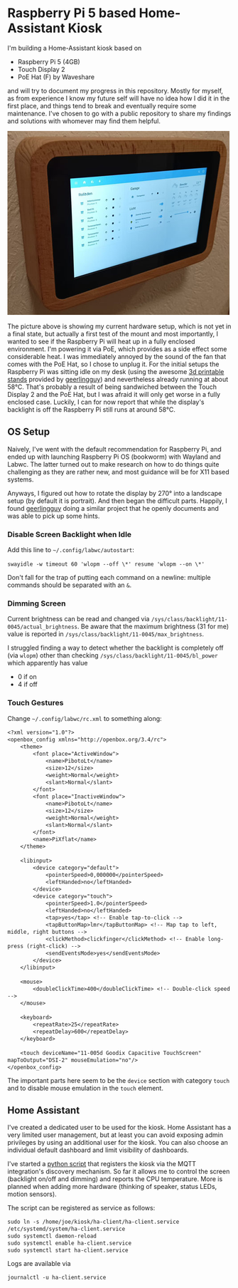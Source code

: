 # Raspberry Pi 5 based Home-Assistant Kiosk

I'm building a Home-Assistant kiosk based on
* Raspberry Pi 5 (4GB)
* Touch Display 2
* PoE Hat (F) by Waveshare

and will try to document my progress in this repository. Mostly for myself, as from experience I know my future self will have no idea how I did it in the first place, and things tend to break and eventually require some maintenance.
I've chosen to go with a public repository to share my findings and solutions with whomever may find them helpful.

![Mounted Kiosk](images/mounted-kiosk.jpeg)

The picture above is showing my current hardware setup, which is not yet in a final state, but actually a first test of the mount and most importantly, I wanted to see if the Raspberry Pi will heat up in a fully enclosed environment. I'm powering it via PoE, which provides as a side effect some considerable heat. I was immediately annoyed by the sound of the fan that comes with the PoE Hat, so I chose to unplug it. For the initial setups the Raspberry Pi was sitting idle on my desk (using the awesome [3d printable stands](https://www.printables.com/model/1062445-raspberry-pi-touch-display-2-stand) provided by [geerlingguy](https://www.jeffgeerling.com/)) and nevertheless already running at about 58°C. That's probably a result of being sandwiched between the Touch Display 2 and the PoE Hat, but I was afraid it will only get worse in a fully enclosed case. Luckily, I can for now report that while the display's backlight is off the Raspberry Pi still runs at around 58°C.


## OS Setup

Naively, I've went with the default recommendation for Raspberry Pi, and ended up with launching Raspberry Pi OS (bookworm) with Wayland and Labwc. The latter turned out to make research on how to do things quite challenging as they are rather new, and most guidance will be for X11 based systems.

Anyways, I figured out how to rotate the display by 270° into a landscape setup (by default it is portrait). And then began the difficult parts. Happily, I found [geerlingguy](https://github.com/geerlingguy/pi-kiosk) doing a similar project that he openly documents and was able to pick up some hints.

### Disable Screen Backlight when Idle

Add this line to `~/.config/labwc/autostart`:

`swayidle -w timeout 60 'wlopm --off \*' resume 'wlopm --on \*'`

Don't fall for the trap of putting each command on a newline: multiple commands should be separated with an `&`. 

### Dimming Screen

Current brightness can be read and changed via 
`/sys/class/backlight/11-0045/actual_brightness`. Be aware that the maximum brightness (31 for me) value is reported in `/sys/class/backlight/11-0045/max_brightness`.

I struggled finding a way to detect whether the backlight is completely off (via `wlopm`) other than checking `/sys/class/backlight/11-0045/bl_power` which apparently has value 
* 0 if on
* 4 if off

### Touch Gestures

Change `~/.config/labwc/rc.xml` to something along:

```
<?xml version="1.0"?>
<openbox_config xmlns="http://openbox.org/3.4/rc">
    <theme>
        <font place="ActiveWindow">
            <name>PibotoLt</name>
            <size>12</size>
            <weight>Normal</weight>
            <slant>Normal</slant>
        </font>
        <font place="InactiveWindow">
            <name>PibotoLt</name>
            <size>12</size>
            <weight>Normal</weight>
            <slant>Normal</slant>
        </font>
        <name>PiXflat</name>
    </theme>

    <libinput>
        <device category="default">
            <pointerSpeed>0,000000</pointerSpeed>
            <leftHanded>no</leftHanded>
        </device>
        <device category="touch">
            <pointerSpeed>1.0</pointerSpeed>
            <leftHanded>no</leftHanded>
            <tap>yes</tap> <!-- Enable tap-to-click -->
            <tapButtonMap>lmr</tapButtonMap> <!-- Map tap to left, middle, right buttons -->
            <clickMethod>clickfinger</clickMethod> <!-- Enable long-press (right-click) -->
            <sendEventsMode>yes</sendEventsMode>
        </device>
    </libinput>

    <mouse>
        <doubleClickTime>400</doubleClickTime> <!-- Double-click speed -->
    </mouse>

    <keyboard>
        <repeatRate>25</repeatRate>
        <repeatDelay>600</repeatDelay>
    </keyboard>

    <touch deviceName="11-005d Goodix Capacitive TouchScreen" mapToOutput="DSI-2" mouseEmulation="no"/>
</openbox_config>
```

The important parts here seem to be the `device` section with category `touch` and to disable mouse emulation in the `touch` element.

## Home Assistant

I've created a dedicated user to be used for the kiosk. Home Assistant has a very limited user management, but at least you can avoid exposing admin privileges by using an additional user for the kiosk. You can also choose an individual default dashboard and limit visibility of dashboards.

I've started a [python script](ha-client/main.py) that registers the kiosk via the MQTT integration's discovery mechanism.
So far it allows me to control the screen (backlight on/off and dimming) and reports the CPU temperature.
More is planned when adding more hardware (thinking of speaker, status LEDs, motion sensors).

The script can be registered as service as follows:

```
sudo ln -s /home/joe/kiosk/ha-client/ha-client.service /etc/systemd/system/ha-client.service
sudo systemctl daemon-reload
sudo systemctl enable ha-client.service
sudo systemctl start ha-client.service
```

Logs are available via 
```
journalctl -u ha-client.service
```